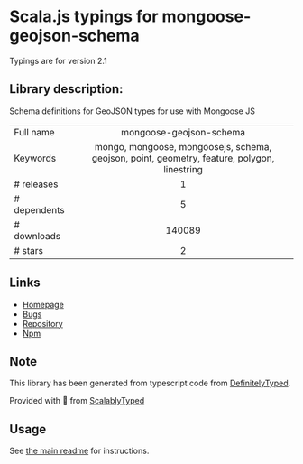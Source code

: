 
# Scala.js typings for mongoose-geojson-schema

Typings are for version 2.1

## Library description:
Schema definitions for GeoJSON types for use with Mongoose JS

|                    |                 |
| ------------------ | :-------------: |
| Full name          | mongoose-geojson-schema |
| Keywords           | mongo, mongoose, mongoosejs, schema, geojson, point, geometry, feature, polygon, linestring |
| # releases         | 1 |
| # dependents       | 5 |
| # downloads        | 140089 |
| # stars            | 2 |

## Links
- [Homepage](https://github.com/echoes-xyz/mongoose-geojson-schema#readme)
- [Bugs](https://github.com/echoes-xyz/mongoose-geojson-schema/issues)
- [Repository](https://github.com/echoes-xyz/mongoose-geojson-schema)
- [Npm](https://www.npmjs.com/package/mongoose-geojson-schema)
    


## Note
This library has been generated from typescript code from [DefinitelyTyped](https://definitelytyped.org).

Provided with :purple_heart: from [ScalablyTyped](https://github.com/oyvindberg/ScalablyTyped)

## Usage
See [the main readme](../../readme.md) for instructions.


